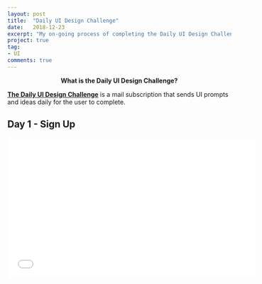 ```yaml
---
layout: post
title:  "Daily UI Design Challenge"
date:   2018-12-23
excerpt: "My on-going process of completing the Daily UI Design Challenge"
project: true
tag:
- UI
comments: true
---
```

    
<center><b>What is the Daily UI Design Challenge?</b></center>
     
 
**[The Daily UI Design Challenge](http://www.dailyui.co/)** is a mail subscription that sends UI prompts and ideas daily for the user to complete.


## Day 1 - Sign Up
<iframe width="560" height="315" src="//www.youtube.com/watch?v=bUt6So-MOJM&feature=youtu.be" frameborder="0"> </iframe>
